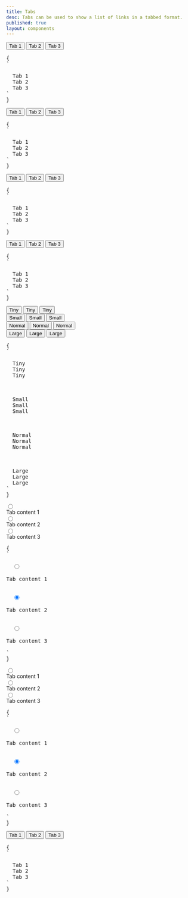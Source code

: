 ```yaml
---
title: Tabs
desc: Tabs can be used to show a list of links in a tabbed format.
published: true
layout: components
---
```


<script>
  import Component from "$components/Component.svelte"
  import ClassTable from "$components/ClassTable.svelte"
  import ComponentPageTabs from "$components/ComponentPageTabs.svelte"
  import BrowserSupport from "$components/BrowserSupport.svelte"
  import { prefix } from '$lib/stores';
  import { replace } from '$lib/actions';
</script>

<!-- <ComponentPageTabs/> -->

<ClassTable
data="{[
  { type:'component', class: 'tabs', desc: 'Container of tab items' },
  { type:'modifier', class: 'tabs-boxed', desc: 'Adds a box style to tabs container' },
  { type:'modifier', class: 'tabs-bordered', desc: 'Adds bottom border to tab item' },
  { type:'modifier', class: 'tabs-lifted', desc: 'Adds lifted style to tab item' },
  { type:'responsive', class: 'tabs-xs', desc: 'Shows tab in extra small size' },
  { type:'responsive', class: 'tabs-sm', desc: 'Shows tab in small size' },
  { type:'responsive', class: 'tabs-md', desc: 'Shows tab in medium (default) size' },
  { type:'responsive', class: 'tabs-lg', desc: 'Shows tab in large size' },
  { type:'component', class: 'tab', desc: 'A tab item' },
  { type:'modifier', class: 'tab-active', desc: 'For the active tab' },
  { type:'modifier', class: 'tab-disabled', desc: 'For a visually disabled tab' },
  { type:'component', class: 'tab-content', desc: 'Tab content that comes immediately after a tab' },
]}"
/>

<Component title="Tabs">
<div role="tablist" class="tabs">
  <button role="tab" class="tab">Tab 1</button>
  <button role="tab" class="tab tab-active">Tab 2</button>
  <button role="tab" class="tab">Tab 3</button>
</div>
<pre slot="html" use:replace={{ to: $prefix }}>{
`<div role="tablist" class="$$tabs">
  <a role="tab" class="$$tab">Tab 1</a>
  <a role="tab" class="$$tab $$tab-active">Tab 2</a>
  <a role="tab" class="$$tab">Tab 3</a>
</div>`
}</pre>
</Component>

<Component title="Bordered">
<div role="tablist" class="tabs tabs-bordered">
  <button role="tab" class="tab">Tab 1</button>
  <button role="tab" class="tab tab-active">Tab 2</button>
  <button role="tab" class="tab">Tab 3</button>
</div>
<pre slot="html" use:replace={{ to: $prefix }}>{
`<div role="tablist" class="$$tabs $$tabs-bordered">
  <a role="tab" class="$$tab">Tab 1</a>
  <a role="tab" class="$$tab $$tab-active">Tab 2</a>
  <a role="tab" class="$$tab">Tab 3</a>
</div>`
}</pre>
</Component>

<Component title="Lifted">
<div role="tablist" class="tabs tabs-lifted">
  <button role="tab" class="tab">Tab 1</button>
  <button role="tab" class="tab tab-active">Tab 2</button>
  <button role="tab" class="tab">Tab 3</button>
</div>
<pre slot="html" use:replace={{ to: $prefix }}>{
`<div role="tablist" class="$$tabs $$tabs-lifted">
  <a role="tab" class="$$tab">Tab 1</a>
  <a role="tab" class="$$tab $$tab-active">Tab 2</a>
  <a role="tab" class="$$tab">Tab 3</a>
</div>`
}</pre>
</Component>

<Component title="Boxed">
<div role="tablist" class="tabs tabs-boxed">
  <button role="tab" class="tab">Tab 1</button>
  <button role="tab" class="tab tab-active">Tab 2</button>
  <button role="tab" class="tab">Tab 3</button>
</div>
<pre slot="html" use:replace={{ to: $prefix }}>{
`<div role="tablist" class="$$tabs $$tabs-boxed">
  <a role="tab" class="$$tab">Tab 1</a>
  <a role="tab" class="$$tab $$tab-active">Tab 2</a>
  <a role="tab" class="$$tab">Tab 3</a>
</div>`
}</pre>
</Component>

<Component title="Sizes">
<div class="flex flex-col items-center gap-6">
  <div role="tablist" class="tabs tabs-lifted tabs-xs">
    <button role="tab" class="tab">Tiny</button>
    <button role="tab" class="tab tab-active">Tiny</button>
    <button role="tab" class="tab">Tiny</button>
  </div>
  <div role="tablist" class="tabs tabs-lifted tabs-sm">
    <button role="tab" class="tab">Small</button>
    <button role="tab" class="tab tab-active">Small</button>
    <button role="tab" class="tab">Small</button>
  </div>
  <div role="tablist" class="tabs tabs-lifted">
    <button role="tab" class="tab">Normal</button>
    <button role="tab" class="tab tab-active">Normal</button>
    <button role="tab" class="tab">Normal</button>
  </div>
  <div role="tablist" class="tabs tabs-lifted tabs-lg">
    <button role="tab" class="tab">Large</button>
    <button role="tab" class="tab tab-active">Large</button>
    <button role="tab" class="tab">Large</button>
  </div>
</div>
<pre slot="html" use:replace={{ to: $prefix }}>{
`<!-- xs -->
<div role="tablist" class="$$tabs $$tabs-lifted $$tabs-xs">
  <a role="tab" class="$$tab">Tiny</a>
  <a role="tab" class="$$tab $$tab-active">Tiny</a>
  <a role="tab" class="$$tab">Tiny</a>
</div>
<!-- sm -->
<div role="tablist" class="$$tabs $$tabs-lifted $$tabs-sm">
  <a role="tab" class="$$tab">Small</a>
  <a role="tab" class="$$tab $$tab-active">Small</a>
  <a role="tab" class="$$tab">Small</a>
</div>
<!-- md -->
<div role="tablist" class="$$tabs $$tabs-lifted">
  <a role="tab" class="$$tab">Normal</a>
  <a role="tab" class="$$tab $$tab-active">Normal</a>
  <a role="tab" class="$$tab">Normal</a>
</div>
<!-- lg -->
<div role="tablist" class="$$tabs $$tabs-lifted $$tabs-lg">
  <a role="tab" class="$$tab">Large</a>
  <a role="tab" class="$$tab $$tab-active">Large</a>
  <a role="tab" class="$$tab">Large</a>
</div>`
}</pre>
</Component>

<Component title="radio tab bordered + tab content">
<div role="tablist" class="tabs tabs-bordered w-full my-10 lg:mx-10">
  <input type="radio" name="my_tabs_1" role="tab" class="tab" aria-label="Tab 1" />
  <div role="tabpanel" class="tab-content p-10">Tab content 1</div>

  <input type="radio" name="my_tabs_1" role="tab" class="tab" aria-label="Tab 2" checked />
  <div role="tabpanel" class="tab-content p-10">Tab content 2</div>

  <input type="radio" name="my_tabs_1" role="tab" class="tab" aria-label="Tab 3" />
  <div role="tabpanel" class="tab-content p-10">Tab content 3</div>
</div>

<pre slot="html" use:replace={{ to: $prefix }}>{
`<div role="tablist" class="$$tabs $$tabs-bordered">
  <input type="radio" name="my_tabs_1" role="tab" class="$$tab" aria-label="Tab 1" />
  <div role="tabpanel" class="$$tab-content p-10">Tab content 1</div>

  <input type="radio" name="my_tabs_1" role="tab" class="$$tab" aria-label="Tab 2" checked />
  <div role="tabpanel" class="$$tab-content p-10">Tab content 2</div>

  <input type="radio" name="my_tabs_1" role="tab" class="$$tab" aria-label="Tab 3" />
  <div role="tabpanel" class="$$tab-content p-10">Tab content 3</div>
</div>`
}</pre>
</Component>

<!--  Requires changes to how tablist works to resolve tab accessibility issues -->
<Component title="radio tab lifted + tab content">
<div role="tablist" class="tabs tabs-lifted w-full my-10 lg:mx-10">
  <input type="radio" name="my_tabs_2" role="tab" class="tab" aria-label="Tab 1" />
  <div role="tabpanel" class="tab-content bg-base-100 border-base-300 rounded-box p-6 pe-32">Tab content 1</div>

  <input type="radio" name="my_tabs_2" role="tab" class="tab" aria-label="Tab 2" checked />
  <div role="tabpanel" class="tab-content bg-base-100 border-base-300 rounded-box p-6 pe-32">Tab content 2</div>

  <input type="radio" name="my_tabs_2" role="tab" class="tab" aria-label="Tab 3" />
  <div role="tabpanel" class="tab-content bg-base-100 border-base-300 rounded-box p-6 pe-32">Tab content 3</div>
</div>

<pre slot="html" use:replace={{ to: $prefix }}>{
`<div role="tablist" class="$$tabs $$tabs-lifted">
  <input type="radio" name="my_tabs_2" role="tab" class="$$tab" aria-label="Tab 1" />
  <div role="tabpanel" class="$$tab-content bg-base-100 border-base-300 rounded-box p-6">Tab content 1</div>

  <input type="radio" name="my_tabs_2" role="tab" class="$$tab" aria-label="Tab 2" checked />
  <div role="tabpanel" class="$$tab-content bg-base-100 border-base-300 rounded-box p-6">Tab content 2</div>

  <input type="radio" name="my_tabs_2" role="tab" class="$$tab" aria-label="Tab 3" />
  <div role="tabpanel" class="$$tab-content bg-base-100 border-base-300 rounded-box p-6">Tab content 3</div>
</div>`
}</pre>
</Component>

<Component title="Tabs with custom color">
<div role="tablist" class="tabs tabs-lifted">
  <button role="tab" class="tab">Tab 1</button>
  <button role="tab" class="tab tab-active [--tab-bg:yellow] [--tab-border-color:orange] text-primary">Tab 2</button>
  <button role="tab" class="tab">Tab 3</button>
</div>
<pre slot="html" use:replace={{ to: $prefix }}>{
`<div role="tablist" class="$$tabs $$tabs-lifted">
  <a role="tab" class="$$tab">Tab 1</a>
  <a role="tab" class="$$tab $$tab-active [--tab-bg:yellow] [--tab-border-color:orange] text-primary">Tab 2</a>
  <a role="tab" class="$$tab">Tab 3</a>
</div>`
}</pre>
</Component>
